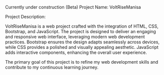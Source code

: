 
Currently under construction (Beta)
Project Name: VoltRiseManisa

Project Description:

VoltRiseManisa is a web project crafted with the integration of HTML, CSS, Bootstrap, and JavaScript. The project is designed to deliver an engaging and responsive web interface, leveraging modern web development practices. Bootstrap ensures the design adapts seamlessly across devices, while CSS provides a polished and visually appealing aesthetic. JavaScript adds interactive components, enhancing the overall user experience.

The primary goal of this project is to refine my web development skills and contribute to my continuous learning journey.
